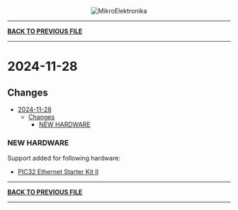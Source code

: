 <p align="center">
  <img src="http://www.mikroe.com/img/designs/beta/logo_small.png?raw=true" alt="MikroElektronika"/>
</p>

---

**[BACK TO PREVIOUS FILE](../changelog.md)**

---

# 2024-11-28

## Changes

- [2024-11-28](#2024-11-28)
  - [Changes](#changes)
    - [NEW HARDWARE](#new-hardware)

### NEW HARDWARE

Support added for following hardware:

+ [PIC32 Ethernet Starter Kit II](https://mplab-discover.microchip.com/v2/item/com.microchip.portal.evalboard/com.microchip.subcategories.modules-and-peripherals.communication.can.Others/mcu08.dm320004-2/1.0.0?view=about)

---

**[BACK TO PREVIOUS FILE](../changelog.md)**

---
